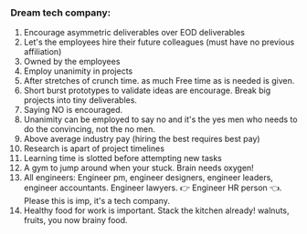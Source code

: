 ### Dream tech company:

1. Encourage asymmetric deliverables over EOD deliverables 
2. Let's the employees hire their future colleagues (must have no previous affiliation)
3. Owned by the employees
4. Employ unanimity in projects
5. After stretches of crunch time. as much Free time as is needed is given.
6. Short burst prototypes to validate ideas are encourage. Break big projects into tiny deliverables.
7. Saying NO is encouraged.
8. Unanimity can be employed to say no and it's the yes men who needs to do the convincing, not the no men.
9. Above average industry pay (hiring the best requires best pay)
10. Research is apart of project timelines
11. Learning time is slotted before attempting new tasks
12. A gym to jump around when your stuck. Brain needs oxygen!
13. All engineers: Engineer pm, engineer designers, engineer leaders, engineer accountants. Engineer lawyers. 👉 Engineer HR person 👈. Please this is imp, it's a tech company.
14. Healthy food for work is important. Stack the kitchen already! walnuts, fruits, you now brainy food. 